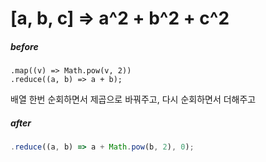 # [a, b, c] => a^2 + b^2 + c^2



##### before

```ja
.map((v) => Math.pow(v, 2))
.reduce((a, b) => a + b);
```

배열 한번 순회하면서 제곱으로 바꿔주고, 다시 순회하면서 더해주고



##### after

```javascript
.reduce((a, b) => a + Math.pow(b, 2), 0);
```

